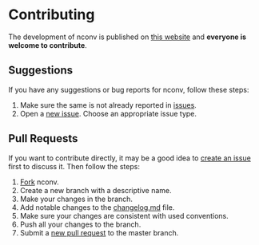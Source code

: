 # Contributing

The development of nconv is published on [this website](https://github.com/dominiksalvet/nconv) and **everyone is welcome to contribute**.

## Suggestions

If you have any suggestions or bug reports for nconv, follow these steps:

1. Make sure the same is not already reported in [issues](https://github.com/dominiksalvet/nconv/issues).
2. Open a [new issue](https://github.com/dominiksalvet/nconv/issues/new/choose). Choose an appropriate issue type.

## Pull Requests

If you want to contribute directly, it may be a good idea to [create an issue](https://github.com/dominiksalvet/nconv/issues/new/choose) first to discuss it. Then follow the steps:

1. [Fork](https://github.com/dominiksalvet/nconv/fork) nconv.
2. Create a new branch with a descriptive name.
3. Make your changes in the branch.
4. Add notable changes to the [changelog.md](changelog.md) file.
5. Make sure your changes are consistent with used conventions.
6. Push all your changes to the branch.
7. Submit a [new pull request](https://github.com/dominiksalvet/nconv/pulls) to the master branch.
